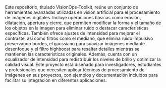 Este repositorio, titulado VisionOps-Toolkit, reúne un conjunto de herramientas avanzadas utilizadas en visión artificial para el procesamiento de imágenes digitales. Incluye operaciones básicas como erosión, dilatación, apertura y cierre, que permiten modificar la forma y el tamaño de los objetos en la imagen para eliminar ruido o destacar características específicas. También ofrece ajustes de intensidad para mejorar el contraste, así como filtros como el mediano, que elimina ruido impulsivo preservando bordes, el gaussiano para suavizar imágenes mediante desenfoque y el filtro highboost para resaltar detalles mientras se mantienen las características originales. Además, cuenta con un ecualizador de intensidad para redistribuir los niveles de brillo y optimizar la calidad visual. Este proyecto está diseñado para investigadores, estudiantes y profesionales que necesiten aplicar técnicas de procesamiento de imágenes en sus proyectos, con ejemplos y documentación incluidos para facilitar su integración en diferentes aplicaciones.
